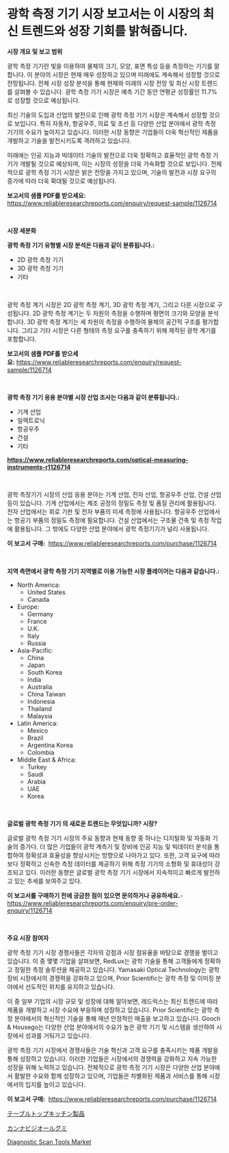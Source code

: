 <p><h1>광학 측정 기기 시장 보고서는 이 시장의 최신 트렌드와 성장 기회를 밝혀줍니다.</h1></p><p><strong>시장 개요 및 보고 범위</strong></p>
<p><p>광학 측정 기기란 빛을 이용하여 물체의 크기, 모양, 표면 특성 등을 측정하는 기기를 말합니다. 이 분야의 시장은 현재 매우 성장하고 있으며 미래에도 계속해서 성장할 것으로 전망됩니다. 전체 시장 성장 분석을 통해 현재와 미래의 시장 전망 및 최신 시장 트렌드를 살펴볼 수 있습니다. 광학 측정 기기 시장은 예측 기간 동안 연평균 성장률인 11.7%로 성장할 것으로 예상됩니다.</p><p>최신 기술의 도입과 산업의 발전으로 인해 광학 측정 기기 시장은 계속해서 성장할 것으로 보입니다. 특히 자동차, 항공우주, 의료 및 조선 등 다양한 산업 분야에서 광학 측정 기기의 수요가 높아지고 있습니다. 이러한 시장 동향은 기업들이 더욱 혁신적인 제품을 개발하고 기술을 발전시키도록 격려하고 있습니다.</p><p>미래에는 인공 지능과 빅데이터 기술의 발전으로 더욱 정확하고 효율적인 광학 측정 기기가 개발될 것으로 예상되며, 이는 시장의 성장을 더욱 가속화할 것으로 보입니다. 전체적으로 광학 측정 기기 시장은 밝은 전망을 가지고 있으며, 기술의 발전과 시장 요구의 증가에 따라 더욱 확대될 것으로 예상됩니다.</p></p>
<p><strong>보고서의 샘플 PDF를 받으세요:</strong> <a href="https://www.reliableresearchreports.com/enquiry/request-sample/1126714">https://www.reliableresearchreports.com/enquiry/request-sample/1126714</a></p>
<p>&nbsp;</p>
<p><strong>시장 세분화</strong></p>
<p><strong>광학 측정 기기 유형별 시장 분석은 다음과 같이 분류됩니다.:</strong></p>
<p><ul><li>2D 광학 측정 기기</li><li>3D 광학 측정 기기</li><li>기타</li></ul></p>
<p>&nbsp;</p>
<p><p>광학 측정 계기 시장은 2D 광학 측정 계기, 3D 광학 측정 계기, 그리고 다른 시장으로 구성됩니다. 2D 광학 측정 계기는 두 차원의 측정을 수행하며 평면의 크기와 모양을 분석합니다. 3D 광학 측정 계기는 세 차원의 측정을 수행하여 물체의 공간적 구조를 평가합니다. 그리고 기타 시장은 다른 형태의 측정 요구를 충족하기 위해 제작된 광학 계기를 포함합니다.</p></p>
<p><strong>보고서의 샘플 PDF를 받으세요:</strong>&nbsp;<a href="https://www.reliableresearchreports.com/enquiry/request-sample/1126714">https://www.reliableresearchreports.com/enquiry/request-sample/1126714</a></p>
<p>&nbsp;</p>
<p><strong> 광학 측정 기기 응용 분야별 시장 산업 조사는 다음과 같이 분류됩니다.:</strong></p>
<p><ul><li>기계 산업</li><li>일렉트로닉</li><li>항공우주</li><li>건설</li><li>기타</li></ul></p>
<p><strong><a href="https://www.reliableresearchreports.com/optical-measuring-instruments-r1126714">https://www.reliableresearchreports.com/optical-measuring-instruments-r1126714</a></strong></p>
<p>&nbsp;</p>
<p><p>광학 측정기기 시장의 산업 응용 분야는 기계 산업, 전자 산업, 항공우주 산업, 건설 산업 등이 있습니다. 기계 산업에서는 제조 공정의 정밀도 측정 및 품질 관리에 활용됩니다. 전자 산업에서는 회로 기판 및 전자 부품의 미세 측정에 사용됩니다. 항공우주 산업에서는 항공기 부품의 정밀도 측정에 필요합니다. 건설 산업에서는 구조물 건축 및 측정 작업에 활용됩니다. 그 밖에도 다양한 산업 분야에서 광학 측정기기가 널리 사용됩니다.</p></p>
<p><strong>이 보고서 구매:</strong>&nbsp; <a href="https://www.reliableresearchreports.com/purchase/1126714">https://www.reliableresearchreports.com/purchase/1126714</a></p>
<p>&nbsp;</p>
<p><strong>지역 측면에서 광학 측정 기기 지역별로 이용 가능한 시장 플레이어는 다음과 같습니다.:</strong></p>
<p><ul>
    <li>
        North America:
        <ul>
            <li>United States</li>
            <li>Canada</li>
        </ul>
    </li>
    <li>
        Europe:
        <ul>
            <li>Germany</li>
            <li>France</li>
            <li>U.K.</li>
            <li>Italy</li>
            <li>Russia</li>
        </ul>
    </li>
    <li>
        Asia-Pacific:
        <ul>
            <li>China</li>
            <li>Japan</li>
            <li>South Korea</li>
            <li>India</li>
            <li>Australia</li>
            <li>China Taiwan</li>
            <li>Indonesia</li>
            <li>Thailand</li>
            <li>Malaysia</li>
        </ul>
    </li>
    <li>
        Latin America:
        <ul>
            <li>Mexico</li>
            <li>Brazil</li>
            <li>Argentina Korea</li>
            <li>Colombia</li>
        </ul>
    </li>
    <li>
        Middle East & Africa:
        <ul>
            <li>Turkey</li>
            <li>Saudi</li>
            <li>Arabia</li>
            <li>UAE</li>
            <li>Korea</li>
        </ul>
    </li>
    </ul></p>
<p>&nbsp;</p>
<p><strong>글로벌 광학 측정 기기 의 새로운 트렌드는 무엇입니까? 시장?</strong></p>
<p><p>글로벌 광학 측정 기기 시장의 주요 동향과 현재 동향 중 하나는 디지털화 및 자동화 기술의 증가다. 더 많은 기업들이 광학 계측기 및 장비에 인공 지능 및 빅데이터 분석을 통합하여 정확성과 효율성을 향상시키는 방향으로 나아가고 있다. 또한, 고객 요구에 따라 보다 정확하고 신속한 측정 데이터를 제공하기 위해 측정 기기의 소형화 및 휴대성이 강조되고 있다. 이러한 동향은 글로벌 광학 측정 기기 시장에서 지속적이고 빠르게 발전하고 있는 추세를 보여주고 있다.</p></p>
<p><strong>이 보고서를 구매하기 전에 궁금한 점이 있으면 문의하거나 공유하세요.</strong>- <a href="https://www.reliableresearchreports.com/enquiry/pre-order-enquiry/1126714">https://www.reliableresearchreports.com/enquiry/pre-order-enquiry/1126714</a></p>
<p>&nbsp;</p>
<p><strong>주요 시장 참여자</strong></p>
<p><p>광학 측정 기기 시장 경쟁사들은 각자의 강점과 시장 점유율을 바탕으로 경쟁을 벌이고 있습니다. 이 중 몇몇 기업을 살펴보면, RedLux는 광학 기술을 통해 고객들에게 정확하고 정밀한 측정 솔루션을 제공하고 있습니다. Yamasaki Optical Technology는 광학 장비 시장에서의 경쟁력을 강화하고 있으며, Prior Scientific는 광학 측정 및 이미징 분야에서 선도적인 위치를 유지하고 있습니다.</p><p>이 중 일부 기업의 시장 규모 및 성장에 대해 알아보면, 레드럭스는 최신 트렌드에 따라 제품을 개발하고 시장 수요에 부응하며 성장하고 있습니다. Prior Scientific는 광학 측정 분야에서의 혁신적인 기술을 통해 매년 안정적인 매출을 보고하고 있습니다. Gooch & Housego는 다양한 산업 분야에서의 수요가 높은 광학 기기 및 시스템을 생산하여 시장에서 성과를 거둬가고 있습니다.</p><p>광학 측정 기기 시장에서 경쟁사들은 기술 혁신과 고객 요구를 충족시키는 제품 개발을 통해 성장하고 있습니다. 이러한 기업들은 시장에서의 경쟁력을 강화하고 지속 가능한 성장을 위해 노력하고 있습니다. 전체적으로 광학 측정 기기 시장은 다양한 산업 분야에서 활발한 수요와 함께 성장하고 있으며, 기업들은 차별화된 제품과 서비스를 통해 시장에서의 입지를 높이고 있습니다.</p></p>
<p><strong>이 보고서 구매:</strong>&nbsp;&nbsp;<a href="https://www.reliableresearchreports.com/purchase/1126714">https://www.reliableresearchreports.com/purchase/1126714</a></p>
<p><p><a href="https://github.com/adcxff01450218/Market-Research-Report-List-1/blob/main/808295826500.md">テーブルトップキッチン製品</a></p><p><a href="https://github.com/xnljig2898992/Market-Research-Report-List-1/blob/main/650626526499.md">カンナビジオールグミ</a></p><p><a href="https://github.com/BryceTownsendr/Market-Research-Report-List-4/blob/main/diagnostic-scan-tools-market.md">Diagnostic Scan Tools Market</a></p></p>